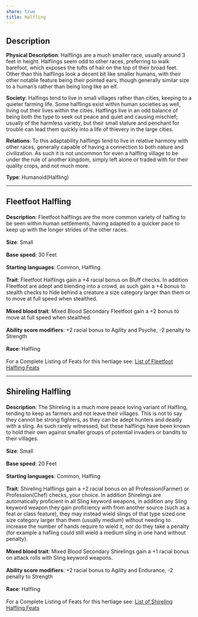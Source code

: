 ```yaml
---
share: true
title: Halfling
---
```


## Description

**Physical Description**: Halflings are a much smaller race, usually around 3 feet in height. Halflings seem odd to other races, preferring to walk barefoot, which exposes the tufts of hair on the top of their broad feet. Other than this halflings look a decent bit like smaller humans, with their other notable feature being their pointed ears, though generally similar size to a human’s rather than being long like an elf.

**Society**: Halfings tend to live in small villages rather than cities, keeping to a quieter farming life. Some halflings exist within human societies as well, living out their lives within the cities. Halflings live in an odd balance of being both the type to seek out peace and quiet and causing mischief; usually of the harmless variety, but their small stature and penchant for trouble can lead them quickly into a life of thievery in the large cities.

**Relations**: To this adaptability halflings tend to live in relative harmony with other races, generally capable of having a connection to both nature and civilization. As such it is not uncommon for even a halfling village to be under the rule of another kingdom, simply left alone or traded with for their quality crops, and not much more.

**Type**: Humanoid(Halfling)

<span><span><hr></span></span><h2><span><p>Fleetfoot Halfling</p></span></h2><p><span><p><b>Description</b>:    Fleetfoot halflings are the more common variety of halfing to be seen within human settlements, having adapted to a quicker pace to keep up with the longer strides of the other races.<br><br><b>Size</b>:    Small<br><br><b>Base speed</b>:    30 Feet<br><br><b>Starting languages</b>:    Common, Halfling<br><br><b>Trait</b>:    Fleetfoot Halflings gain a +4 racial bonus on Bluff checks. In addition Fleetfoot are adept and blending into a crowd, as such gain a +4 bonus to stealth checks to hide behind a creature a size category larger than them or to move at full speed when stealthed.<br><br><b>Mixed blood trait</b>:    Mixed Blood Secondary Fleetfoot gain a +2 bonus to move at full speed when stealthed.<br><br><b>Ability score modifiers</b>:    +2 racial bonus to Agility and Psyche, -2 penalty to Strength<br><br><b>Race</b>:    Halfling<br><br>For a Complete Listing of Feats for this hertiage see: <a data-href="List of Fleetfoot Halfling Feats" href="List of Fleetfoot Halfling Feats" class="internal-link" target="_blank" rel="noopener">List of Fleetfoot Halfling Feats</a></p></span></p><span><span><hr></span></span><h2><span><p>Shireling Halfling</p></span></h2><p><span><p><b>Description</b>:    The Shireling is a much more peace loving variant of Halfling, tending to keep as farmers and not leave their villages. This is not to say they cannot be strong fighters, as they can be adept hunters and deadly with a sling. As such rarely witnessed, but these halflings have been known to hold their own against smaller groups of potential invaders or bandits to their villages.<br><br><b>Size</b>:    Small<br><br><b>Base speed</b>:    20 Feet<br><br><b>Starting languages</b>:    Common, Halfling<br><br><b>Trait</b>:    Shireling Halflings gain a +2 racial bonus on all Profession(Farmer) or Profession(Chef) checks, your choice. In addition Shirelings are automatically proficient in all Sling keyword weapons, in addition any Sling keyword weapon they gain proficiency with from another source (such as a feat or class feature), they may instead wield slings of that type sized one size category larger than them (usually medium) without needing to increase the number of hands require to wield it, nor do they take a penalty (for example a hafling could still wield a medium sling in one hand without penalty).<br><br><b>Mixed blood trait</b>:    Mixed Blood Secondary Shirelings gain a +1 racial bonus on attack rolls with Sling keyword weapons.<br><br><b>Ability score modifiers</b>:    +2 racial bonus to Agility and Endurance, -2 penalty to Strength<br><br><b>Race</b>:    Halfling<br><br>For a Complete Listing of Feats for this hertiage see: <a data-href="List of Shireling Halfling Feats" href="List of Shireling Halfling Feats" class="internal-link" target="_blank" rel="noopener">List of Shireling Halfling Feats</a></p></span></p>